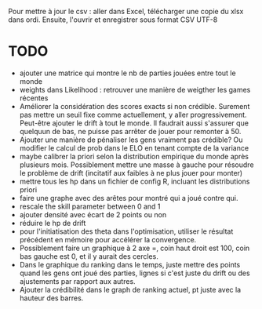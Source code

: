 Pour mettre à jour le csv : aller dans Excel, télécharger une copie du xlsx dans ordi. Ensuite, l'ouvrir et enregistrer sous format CSV UTF-8

# TODO
- ajouter une matrice qui montre le nb de parties jouées entre tout le monde
- weights dans Likelihood : retrouver une manière de weigther les games récentes
- Améliorer la considération des scores exacts si non crédible. Surement pas mettre un seuil fixe comme actuellement, y aller progressivement. Peut-être ajouter le drift à tout le monde. Il faudrait aussi s'assurer que quelquun de bas, ne puisse pas arrêter de jouer pour remonter à 50. 
- Ajouter une manière de pénaliser les gens vraiment pas crédible? Ou modifier le calcul de prob dans le ELO en tenant compte de la variance
- maybe calibrer la priori selon la distribution empirique du monde après plusieurs mois. Possiblement mettre une masse à gauche pour résoudre le problème de drift (incitatif aux faibles à ne plus jouer pour monter)
- mettre tous les hp dans un fichier de config R, incluant les distributions priori
- faire une graphe avec des arêtes pour montré qui a joué contre qui.
- rescale the skill parameter between 0 and 1
- ajouter densité avec écart de 2 points ou non 
- réduire le hp de drift
- pour l'initiatisation des theta dans l'optimisation, utiliser le résultat précédent en mémoire pour accélérer la convergence.
- Possiblement faire un graphique à 2 axe =, coin haut droit est 100, coin bas gauche est 0, et il y aurait des cercles.
- Dans le graphique du ranking dans le temps, juste mettre des points quand les gens ont joué des parties, lignes si c'est juste du drift ou des ajustements par rapport aux autres.
- Ajouter la crédibilité dans le graph de ranking actuel, pt juste avec la hauteur des barres.